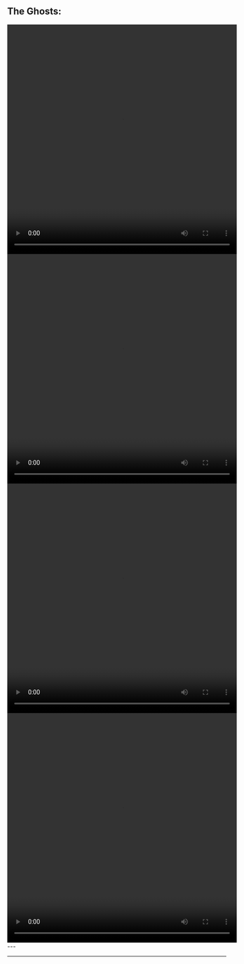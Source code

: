 ## The Ghosts: 

<video width="528" height="528" controls>
  <source src="images/blue.mp4" type="video/mp4">
Your browser does not support the video tag.
</video>

<video width="528" height="528" controls>
  <source src="images/magenta.mp4" type="video/mp4">
Your browser does not support the video tag.
</video>

<video width="528" height="528" controls>
  <source src="images/red.mp4" type="video/mp4">
Your browser does not support the video tag.
</video>

<video width="528" height="528" controls>
  <source src="images/yellow.mp4" type="video/mp4">
Your browser does not support the video tag.
</video>
---




---
<!-- Remove above link if you don't want to attibute -->
